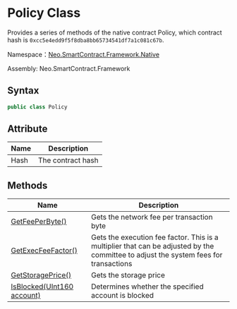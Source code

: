 # Policy Class

Provides a series of methods of the native contract Policy, which contract hash is `0xcc5e4edd9f5f8dba8bb65734541df7a1c081c67b`.

Namespace：[Neo.SmartContract.Framework.Native](../native.md)

Assembly: Neo.SmartContract.Framework

## Syntax

```cs
public class Policy
```

## Attribute

| Name | Description       |
| ---- | ----------------- |
| Hash | The contract hash |

## Methods

| Name                                              | Description                                                  |
| ------------------------------------------------- | ------------------------------------------------------------ |
| [GetFeePerByte()](Policy/GetFeePerByte.md)        | Gets the network fee per transaction byte                    |
| [GetExecFeeFactor()](Policy/GetExecFeeFactor.md)  | Gets the execution fee factor. This is a multiplier that can be adjusted by the committee to adjust the system fees for transactions |
| [GetStoragePrice()](Policy/GetStoragePrice.md)    | Gets the storage price                                       |
| [IsBlocked(UInt160 account)](Policy/IsBlocked.md) | Determines whether the specified account is blocked          |
